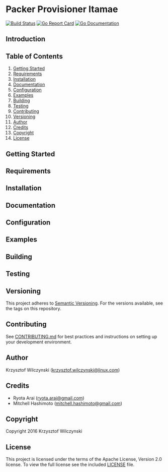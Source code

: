 # Packer Provisioner Itamae

[![Build Status](https://api.travis-ci.org/kwilczynski/packer-provisioner-itamae-local.png)](https://travis-ci.org/kwilczynski/packer-provisioner-itamae-local)
[![Go Report Card](http://goreportcard.com/badge/kwilczynski/packer-provisioner-itamae-local)](http://goreportcard.com/report/kwilczynski/packer-provisioner-itamae-local)
[![Go Documentation](https://godoc.org/github.com/kwilczynski/packer-provisioner-itamae-local?status.png)](https://godoc.org/github.com/kwilczynski/packer-provisioner-itamae-local)

## Introduction

## Table of Contents

1. [Getting Started](#getting-started)
2. [Requirements](#requirements)
3. [Installation](#installation)
4. [Documentation](#documentation)
5. [Configuration](#configuration)
6. [Examples](#examples)
7. [Building](#building)
8. [Testing](#testing)
9. [Contributing](#contributing)
10. [Versioning](#versioning)
11. [Author](#author)
12. [Credits](#credits)
13. [Copyright](#copyright)
14. [License](#license)

## Getting Started

## Requirements

## Installation

## Documentation

## Configuration

## Examples

## Building

## Testing

## Versioning

This project adheres to [Semantic Versioning](http://semver.org/).
For the versions available, see the tags on this repository.

## Contributing

See [CONTRIBUTING.md](CONTRIBUTING.md) for best practices and instructions on setting up your development environment.

## Author

Krzysztof Wilczynski (<krzysztof.wilczynski@linux.com>)

## Credits

- Ryota Arai (<ryota.arai@gmail.com>)
- Mitchell Hashimoto (<mitchell.hashimoto@gmail.com>)

## Copyright

Copyright 2016 Krzysztof Wilczynski

## License

This project is licensed under the terms of the Apache License, Version 2.0 license. To view the full license see the included [LICENSE](LICENSE) file.
